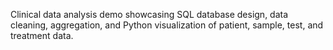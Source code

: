 Clinical data analysis demo showcasing SQL database design, data cleaning, aggregation, and Python visualization of patient, sample, test, and treatment data.

